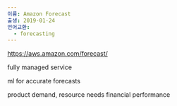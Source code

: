 ```yaml
---
이름: Amazon Forecast
출생: 2019-01-24
언어교환:
  - forecasting
---
```


https://aws.amazon.com/forecast/

fully managed service

ml for accurate forecasts

product demand, resource needs financial performance
